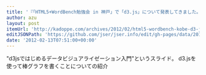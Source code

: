```yaml
---
title: '『「HTML5+WordBench勉強会 in 神戸」で「d3.js」について発表してきました。 | CreativeStyle』'
author: azu
layout: post
itemUrl: 'http://kadoppe.com/archives/2012/02/html5-wordbench-kobe-d3-js.html'
editJSONPath: 'https://github.com/jser/jser.info/edit/gh-pages/data/2012/02/index.json'
date: '2012-02-13T07:51:00+00:00'
---
```

"d3jsではじめるデータビジュアライゼーション入門"というスライド。
d3.jsを使って棒グラフを書くことについての紹介
